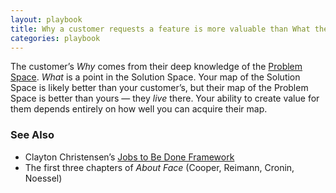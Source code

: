 ```yaml
---
layout: playbook
title: Why a customer requests a feature is more valuable than What they request
categories: playbook
---
```


The customer’s _Why_ comes from their deep knowledge of the [Problem Space](https://medium.com/@nikhilgupta08/problem-space-vs-solution-space-f970d4ace5c). _What_ is a point in the Solution Space. Your map of the Solution Space is likely better than your customer’s, but their map of the Problem Space is better than yours — they _live_ there. Your ability to create value for them depends entirely on how well you can acquire their map.

### See Also
- Clayton Christensen’s [Jobs to Be Done Framework](https://www.christenseninstitute.org/jobs-to-be-done/)
- The first three chapters of _About Face_ (Cooper, Reimann, Cronin, Noessel)
